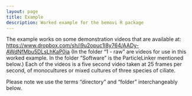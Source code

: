 ```yaml
---
layout: page
title: Example
description: Worked example for the bemovi R package
---
```


The example works on some demonstration videos that are available at:
<https://www.dropbox.com/sh/i9u2opuc1l8y764/AADy-AWdNfMbu5DLsLhKaP0ja>
(In the folder “1 - raw” are videos for use in this worked example. In
the folder “Software” is the ParticleLinker mentioned below.) Each of
the videos is a five second video taken at 25 frames per second, of
monocultures or mixed cultures of three species of ciliate.

Please note we use the terms “directory” and “folder” interchangeably
below.